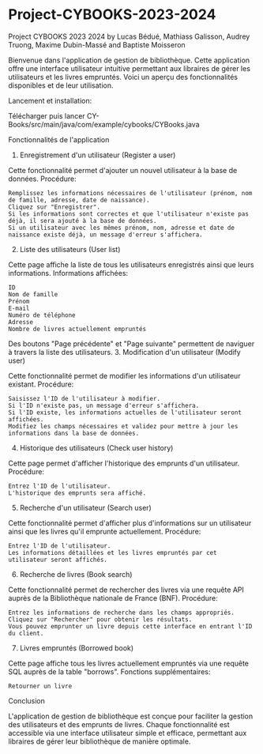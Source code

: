 # Project-CYBOOKS-2023-2024
Project CYBOOKS 2023 2024 by Lucas Bédué, Mathiass Galisson, Audrey Truong, Maxime Dubin-Massé and Baptiste Moisseron

Bienvenue dans l'application de gestion de bibliothèque. Cette application offre une interface utilisateur intuitive permettant aux libraires de gérer les utilisateurs et les livres empruntés. Voici un aperçu des fonctionnalités disponibles et de leur utilisation.

Lancement et installation:

Télécharger puis lancer CY-Books/src/main/java/com/example/cybooks/CYBooks.java

Fonctionnalités de l'application
1. Enregistrement d'un utilisateur (Register a user)

Cette fonctionnalité permet d'ajouter un nouvel utilisateur à la base de données.
Procédure:

    Remplissez les informations nécessaires de l'utilisateur (prénom, nom de famille, adresse, date de naissance).
    Cliquez sur "Enregistrer".
    Si les informations sont correctes et que l'utilisateur n'existe pas déjà, il sera ajouté à la base de données.
    Si un utilisateur avec les mêmes prénom, nom, adresse et date de naissance existe déjà, un message d'erreur s'affichera.

2. Liste des utilisateurs (User list)

Cette page affiche la liste de tous les utilisateurs enregistrés ainsi que leurs informations.
Informations affichées:

    ID
    Nom de famille
    Prénom
    E-mail
    Numéro de téléphone
    Adresse
    Nombre de livres actuellement empruntés

Des boutons "Page précédente" et "Page suivante" permettent de naviguer à travers la liste des utilisateurs.
3. Modification d'un utilisateur (Modify user)

Cette fonctionnalité permet de modifier les informations d'un utilisateur existant.
Procédure:

    Saisissez l'ID de l'utilisateur à modifier.
    Si l'ID n'existe pas, un message d'erreur s'affichera.
    Si l'ID existe, les informations actuelles de l'utilisateur seront affichées.
    Modifiez les champs nécessaires et validez pour mettre à jour les informations dans la base de données.

4. Historique des utilisateurs (Check user history)

Cette page permet d'afficher l'historique des emprunts d'un utilisateur.
Procédure:

    Entrez l'ID de l'utilisateur.
    L'historique des emprunts sera affiché.

5. Recherche d'un utilisateur (Search user)

Cette fonctionnalité permet d'afficher plus d'informations sur un utilisateur ainsi que les livres qu'il emprunte actuellement.
Procédure:

    Entrez l'ID de l'utilisateur.
    Les informations détaillées et les livres empruntés par cet utilisateur seront affichés.

6. Recherche de livres (Book search)

Cette fonctionnalité permet de rechercher des livres via une requête API auprès de la Bibliothèque nationale de France (BNF).
Procédure:

    Entrez les informations de recherche dans les champs appropriés.
    Cliquez sur "Rechercher" pour obtenir les résultats.
    Vous pouvez emprunter un livre depuis cette interface en entrant l'ID du client.

7. Livres empruntés (Borrowed book)

Cette page affiche tous les livres actuellement empruntés via une requête SQL auprès de la table "borrows".
Fonctions supplémentaires:

    Retourner un livre

Conclusion

L'application de gestion de bibliothèque est conçue pour faciliter la gestion des utilisateurs et des emprunts de livres. Chaque fonctionnalité est accessible via une interface utilisateur simple et efficace, permettant aux libraires de gérer leur bibliothèque de manière optimale.
